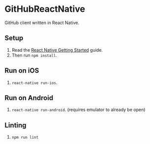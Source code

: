 # GitHubReactNative

GitHub client written in React Native.

## Setup

1. Read the [React Native Getting Started](http://facebook.github.io/react-native/docs/getting-started.html#content) guide.
1. Then run `npm install`.

## Run on iOS

1. `react-native run-ios`.

## Run on Android

1. `react-native run-android`. (requires emulator to already be open)

## Linting

1. `npm run lint`